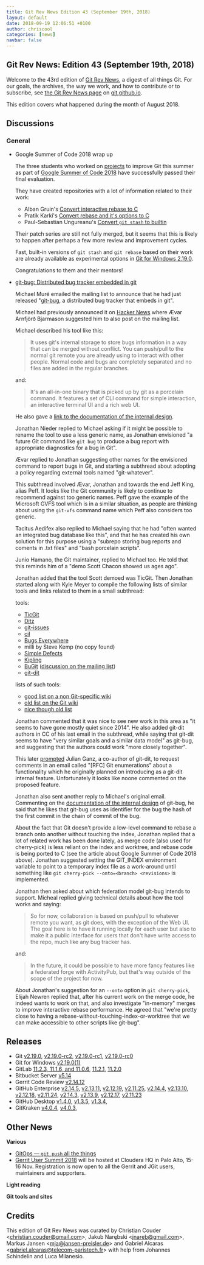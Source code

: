 ```yaml
---
title: Git Rev News Edition 43 (September 19th, 2018)
layout: default
date: 2018-09-19 12:06:51 +0100
author: chriscool
categories: [news]
navbar: false
---
```


## Git Rev News: Edition 43 (September 19th, 2018)

Welcome to the 43rd edition of [Git Rev News](https://git.github.io/rev_news/rev_news/),
a digest of all things Git. For our goals, the archives, the way we work, and how to contribute or to
subscribe, see [the Git Rev News page](https://git.github.io/rev_news/rev_news/) on [git.github.io](http://git.github.io).

This edition covers what happened during the month of August 2018.

## Discussions

### General

* Google Summer of Code 2018 wrap up

  The three students who worked on [projects](https://summerofcode.withgoogle.com/organizations/5376866043559936/#projects)
  to improve Git this summer as part of
  [Google Summer of Code 2018](https://summerofcode.withgoogle.com)
  have successfully passed their final evaluation.

  They have created repositories with a lot of information related to their work:

    - Alban Gruin's [Convert interactive rebase to C](https://github.com/agrn/gsoc2018)
    - Pratik Karki's [Convert rebase and it's options to C](https://github.com/prertik/GSoC2018)
    - Paul-Sebastian Ungureanu's [Convert `git stash` to builtin](https://github.com/ungps/gsoc2018)

  Their patch series are still not fully merged, but it seems that this
  is likely to happen after perhaps a few more review and improvement
  cycles.

  Fast, built-in versions of `git stash` and `git rebase` based on their
  work are already available as experimental options in
  [Git for Windows 2.19.0](https://public-inbox.org/git/20180913022344.1348-1-johannes.schindelin@gmx.de/).

  Congratulations to them and their mentors!

* [git-bug: Distributed bug tracker embedded in git](https://public-inbox.org/git/CACSZ0Pwzs2e7E5RUEPDcEUsa=inzCyBAptU7YaCUw+5=MutSsA@mail.gmail.com/)

  Michael Muré emailed the mailing list to announce that he had just
  released "[git-bug](https://github.com/MichaelMure/git-bug), a
  distributed bug tracker that embeds in git".

  Michael had previously announced it on
  [Hacker News](https://news.ycombinator.com/item?id=17782121)
  where Ævar Arnfjörð Bjarmason suggested him to also post on the
  mailing list.

  Michael described his tool like this:

  > It uses git's internal storage to store bugs information in a way
  > that can be merged without conflict. You can push/pull to the normal
  > git remote you are already using to interact with other people. Normal
  > code and bugs are completely separated and no files are added in the
  > regular branches.

  and:

  > It's an all-in-one binary that is picked up by git as a porcelain
  > command. It features a set of CLI command for simple interaction, an
  > interactive terminal UI and a rich web UI.

  He also gave a [link to the documentation of the internal design](https://github.com/MichaelMure/git-bug/blob/master/doc/model.md).

  Jonathan Nieder replied to Michael asking if it might be possible to
  rename the tool to use a less generic name, as Jonathan envisioned "a
  future Git command like `git bug` to produce a bug report with
  appropriate diagnostics for a bug in Git".

  Ævar replied to Jonathan suggesting other names for the envisioned
  command to report bugs in Git, and starting a subthread about
  adopting a policy regarding external tools named "git-whatever".

  This subthread involved Ævar, Jonathan and towards the end Jeff
  King, alias Peff. It looks like the Git community is likely to
  continue to recommend against too generic names. Peff gave the
  example of the Microsoft GVFS tool which is in a similar situation,
  as people are thinking about using the `git-vfs` command name which
  Peff also considers too generic.

  Tacitus Aedifex also replied to Michael saying that he had "often
  wanted an integrated bug database like this", and that he has
  created his own solution for this purpose using a "subrepo storing
  bug reports and coments in .txt files" and "bash porcelain scripts".

  Junio Hamano, the Git maintainer, replied to Michael too. He told
  that this reminds him of a "demo Scott Chacon showed us ages ago".

  Jonathan added that the tool Scott demoed was TicGit. Then Jonathan
  started along with Kyle Meyer to compile the following lists of
  similar tools and links related to them in a small subthread:

  tools:

    - [TicGit](https://github.com/jeffWelling/ticgit)
    - [Ditz](https://github.com/jashmenn/ditz)
    - [git-issues](https://github.com/duplys/git-issues)
    - [cil](https://github.com/chilts/cil)
    - [Bugs Everywhere](http://bugseverywhere.org/)
    - milli by Steve Kemp (no copy found)
    - [Simple Defects](https://syncwith.us/sd/)
    - [Kipling](https://gitorious.org/kipling/mainline)
    - [BuGit](https://gitlab.com/monnier/bugit) ([discussion on the mailing list](https://public-inbox.org/git/jwva8psr6vr.fsf-monnier+gmane.comp.version-control.git@gnu.org/))
    - [git-dit](https://github.com/neithernut/git-dit)

  lists of such tools:

    - [good list on a non Git-specific wiki](https://dist-bugs.branchable.com/software/)
    - [old list on the Git wiki](https://git.wiki.kernel.org/index.php/InterfacesFrontendsAndTools#Bug.2Fissue_trackers.2C_etc)
    - [nice though old list](http://www.cs.unb.ca/~bremner/blog/posts/git-issue-trackers/)

  Jonathan commented that it was nice to see new work in this area as
  "it seems to have gone mostly quiet since 2014". He also added
  git-dit authors in CC of his last email in the subthread, while
  saying that git-dit seems to have "very similar goals and a similar
  data model" as git-bug, and suggesting that the authors could work
  "more closely together".

  This later [prompted](https://public-inbox.org/git/20180820195929.58444ae0@neithernut.Speedport_W_921V_1_39_000/)
  Julian Ganz, a co-author of git-dit, to request comments in an email
  called "[RFC] Git enumerations" about a functionality which he
  originally planned on introducing as a git-dit internal
  feature. Unfortunately it looks like noone commented on the proposed
  feature.

  Jonathan also sent another reply to Michael's original
  email. Commenting on the [documentation of the internal design](https://github.com/MichaelMure/git-bug/blob/master/doc/model.md)
  of git-bug, he said that he likes that git-bug uses as identifier
  for the bug the hash of the first commit in the chain of commit of
  the bug.

  About the fact that Git doesn't provide a low-level command to
  rebase a branch onto another without touching the index, Jonathan
  replied that a lot of related work has been done lately, as merge
  code (also used for cherry-pick) is less reliant on the index and
  worktree, and rebase code is being ported to C (see the article
  about Google Summer of Code 2018 above). Jonathan suggested setting
  the GIT_INDEX environment variable to point to a temporary index
  file as a work-around until something like
  `git cherry-pick --onto=<branch> <revisions>` is implemented.

  Jonathan then asked about which federation model git-bug intends to
  support. Micheal replied giving technical details about how the tool
  works and saying:

  > So for now, collaboration is based on push/pull to whatever remote you
  > want, as git does, with the exception of the Web UI. The goal here is
  > to have it running locally for each user but also to make it a public
  > interface for users that don't have write access to the repo, much
  > like any bug tracker has.

  and:

  > In the future, it could be possible to have more fancy features like a
  > federated forge with ActivityPub, but that's way outside of the scope
  > of the project for now.

  About Jonathan's suggestion for an `--onto` option in `git
  cherry-pick`, Elijah Newren replied that, after his current work on
  the merge code, he indeed wants to work on that, and also
  investigate "in-memory" merges to improve interactive rebase
  performance. He agreed that "we're pretty close to having a
  rebase-without-touching-index-or-worktree that we can make
  accessible to other scripts like git-bug".

<!---
### Reviews
-->

<!---
### Support
-->

<!---
## Developer Spotlight:
-->

## Releases

+ Git [v2.19.0](https://public-inbox.org/git/xmqqin3dru2u.fsf@gitster-ct.c.googlers.com/),
[v2.19.0-rc2](https://public-inbox.org/git/xmqqsh2o6ge6.fsf@gitster-ct.c.googlers.com/),
[v2.19.0-rc1](https://public-inbox.org/git/xmqqftyyfecy.fsf@gitster-ct.c.googlers.com/),
[v2.19.0-rc0](https://public-inbox.org/git/xmqqwoskadpe.fsf@gitster-ct.c.googlers.com/)
+ Git for Windows [v2.19.0(1)](https://github.com/git-for-windows/git/releases/tag/v2.19.0.windows.1)
+ GitLab [11.2.3, 11.1.6, and 11.0.6](https://about.gitlab.com/2018/08/28/security-release-gitlab-11-dot-2-dot-2-released/),
[11.2.1](https://about.gitlab.com/2018/08/23/gitlab-11-2-1-released/),
[11.2.0](https://about.gitlab.com/2018/08/22/gitlab-11-2-released/)
+ Bitbucket Server [v5.14](https://confluence.atlassian.com/bitbucketserver/bitbucket-server-release-notes-872139866.html)
+ Gerrit Code Review [v2.14.12](https://groups.google.com/forum/#!msg/repo-discuss/iTc-8qSHNOM/WchxHqg7BQAJ;context-place=forum/repo-discuss)
+ GitHub Enterprise [v2.14.5](https://enterprise.github.com/releases/2.14.5),
[v2.13.11](https://enterprise.github.com/releases/2.13.11),
[v2.12.19](https://enterprise.github.com/releases/2.12.19),
[v2.11.25](https://enterprise.github.com/releases/2.11.25),
[v2.14.4](https://enterprise.github.com/releases/2.14.4),
[v2.13.10](https://enterprise.github.com/releases/2.13.10),
[v2.12.18](https://enterprise.github.com/releases/2.12.18),
[v2.11.24](https://enterprise.github.com/releases/2.11.24),
[v2.14.3](https://enterprise.github.com/releases/2.14.3),
[v2.13.9](https://enterprise.github.com/releases/2.13.9),
[v2.12.17](https://enterprise.github.com/releases/2.12.17),
[v2.11.23](https://enterprise.github.com/releases/2.11.23)
+ GitHub Desktop [v1.4.0](https://desktop.github.com/release-notes/),
[v1.3.5](https://desktop.github.com/release-notes/),
[v1.3.4](https://desktop.github.com/release-notes/),
+ GitKraken [v4.0.4](https://support.gitkraken.com/release-notes/current),
[v4.0.3](https://support.gitkraken.com/release-notes/current),

## Other News

__Various__


* [GitOps — `git push` all the things](https://dzone.com/articles/gitops-git-push-all-the-things)
* [Gerrit User Summit 2018](https://gerrit.googlesource.com/summit/2018/+/master/index.md) will be hosted at Cloudera HQ in Palo Alto,
  15-16 Nov. Registration is now open to all the Gerrit and JGit users, maintainers and supporters.

__Light reading__


__Git tools and sites__


## Credits

This edition of Git Rev News was curated by
Christian Couder &lt;<christian.couder@gmail.com>&gt;,
Jakub Narębski &lt;<jnareb@gmail.com>&gt;,
Markus Jansen &lt;<mja@jansen-preisler.de>&gt; and
Gabriel Alcaras &lt;<gabriel.alcaras@telecom-paristech.fr>&gt;
with help from Johannes Schindelin and Luca Milanesio.
